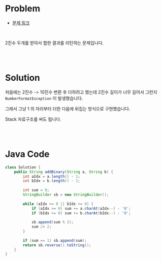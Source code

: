 # Problem

- [문제 링크](https://leetcode.com/problems/add-binary/)

<br>

2진수 두개를 받아서 합한 결과를 리턴하는 문제입니다.

<br><br>

# Solution

처음에는 2진수 -> 10진수 변환 후 더하려고 했는데 2진수 길이가 너무 길어서 그런지 `NumberFormatException` 이 발생했습니다.

그래서 그냥 1 의 자리부터 더한 다음에 뒤집는 방식으로 구현했습니다.

Stack 자료구조를 써도 됩니다.

<br><br>

# Java Code

```java
class Solution {
    public String addBinary(String a, String b) {
        int aIdx = a.length() - 1;
        int bIdx = b.length() - 1;
        
        int sum = 0;
        StringBuilder sb = new StringBuilder();
        
        while (aIdx >= 0 || bIdx >= 0) {
            if (aIdx >= 0) sum += a.charAt(aIdx--) - '0';
            if (bIdx >= 0) sum += b.charAt(bIdx--) - '0';
            
            sb.append(sum % 2);
            sum /= 2;
        }
        
        if (sum == 1) sb.append(sum);
        return sb.reverse().toString();
    }
}
```
